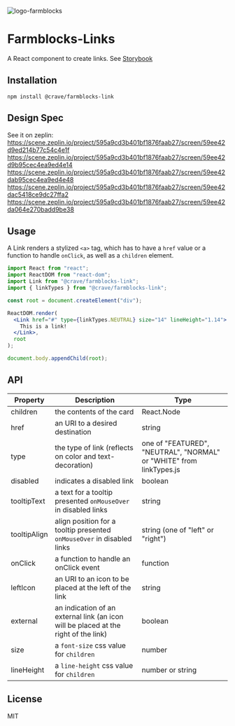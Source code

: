 ![logo-farmblocks](https://user-images.githubusercontent.com/7760/31051341-4d280118-a63c-11e7-9e8f-3b375ca8f9a0.png)

# Farmblocks-Links

A React component to create links. See
[Storybook](https://cravefood.github.io/farmblocks/index.html?selectedKind=Link%2FFeatured)

## Installation

```
npm install @crave/farmblocks-link
```

## Design Spec

See it on zeplin:
https://scene.zeplin.io/project/595a9cd3b401bf1876faab27/screen/59ee42d9ed214b77c54c4e1f
https://scene.zeplin.io/project/595a9cd3b401bf1876faab27/screen/59ee42d9b95cec4ea9ed4e14
https://scene.zeplin.io/project/595a9cd3b401bf1876faab27/screen/59ee42dab95cec4ea9ed4e48
https://scene.zeplin.io/project/595a9cd3b401bf1876faab27/screen/59ee42dac5418ce9dc27ffa2
https://scene.zeplin.io/project/595a9cd3b401bf1876faab27/screen/59ee42da064e270badd9be38

## Usage

A Link renders a stylized `<a>` tag, which has to have a `href` value or a
function to handle `onClick`, as well as a `children` element.

```jsx
import React from "react";
import ReactDOM from "react-dom";
import Link from "@crave/farmblocks-link";
import { linkTypes } from "@crave/farmblocks-link";

const root = document.createElement("div");

ReactDOM.render(
  <Link href="#" type={linkTypes.NEUTRAL} size="14" lineHeight="1.14">
    This is a link!
  </Link>,
  root
);

document.body.appendChild(root);
```

## API

| Property     | Description                                                                         | Type                                                                |
| ------------ | ----------------------------------------------------------------------------------- | ------------------------------------------------------------------- |
| children     | the contents of the card                                                            | React.Node                                                          |
| href         | an URI to a desired destination                                                     | string                                                              |
| type         | the type of link (reflects on color and text-decoration)                            | one of "FEATURED", "NEUTRAL", "NORMAL" or "WHITE" from linkTypes.js |
| disabled     | indicates a disabled link                                                           | boolean                                                             |
| tooltipText  | a text for a tooltip presented `onMouseOver` in disabled links                      | string                                                              |
| tooltipAlign | align position for a tooltip presented `onMouseOver` in disabled links              | string (one of "left" or "right")                                   |
| onClick      | a function to handle an onClick event                                               | function                                                            |
| leftIcon     | an URI to an icon to be placed at the left of the link                              | string                                                              |
| external     | an indication of an external link (an icon will be placed at the right of the link) | boolean                                                             |
| size         | a `font-size` css value for `children`                                              | number                                                              |
| lineHeight   | a `line-height` css value for `children`                                            | number or string                                                    |

## License

MIT
